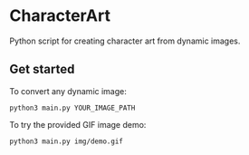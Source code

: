 # CharacterArt
Python script for creating character art from dynamic images.
## Get started
To convert any dynamic image:
```
python3 main.py YOUR_IMAGE_PATH
```
To try the provided GIF image demo:
```
python3 main.py img/demo.gif
```
